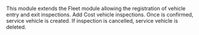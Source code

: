 This module extends the Fleet module allowing the registration of
vehicle entry and exit inspections. Add Cost vehicle inspections. Once
is confirmed, service vehicle is created. If inspection is cancelled,
service vehicle is deleted.
